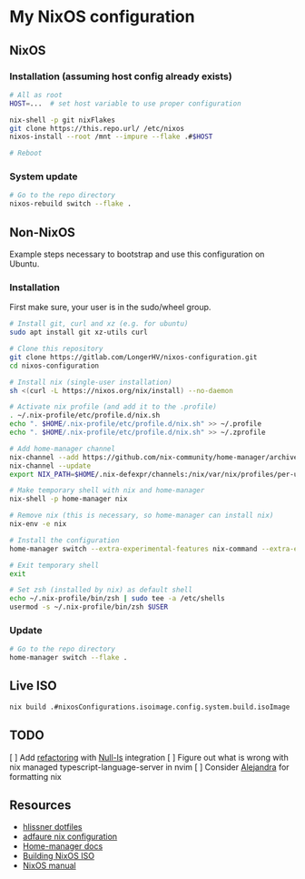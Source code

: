 # My NixOS configuration

## NixOS

### Installation (assuming host config already exists)

```bash
# All as root
HOST=...  # set host variable to use proper configuration

nix-shell -p git nixFlakes
git clone https://this.repo.url/ /etc/nixos
nixos-install --root /mnt --impure --flake .#$HOST

# Reboot
```

### System update

```bash
# Go to the repo directory
nixos-rebuild switch --flake .
```

## Non-NixOS

Example steps necessary to bootstrap and use this configuration on Ubuntu.

### Installation

First make sure, your user is in the sudo/wheel group.

```bash
# Install git, curl and xz (e.g. for ubuntu)
sudo apt install git xz-utils curl

# Clone this repository
git clone https://gitlab.com/LongerHV/nixos-configuration.git
cd nixos-configuration

# Install nix (single-user installation)
sh <(curl -L https://nixos.org/nix/install) --no-daemon

# Activate nix profile (and add it to the .profile)
. ~/.nix-profile/etc/profile.d/nix.sh
echo ". $HOME/.nix-profile/etc/profile.d/nix.sh" >> ~/.profile
echo ". $HOME/.nix-profile/etc/profile.d/nix.sh" >> ~/.zprofile

# Add home-manager channel
nix-channel --add https://github.com/nix-community/home-manager/archive/master.tar.gz home-manager
nix-channel --update
export NIX_PATH=$HOME/.nix-defexpr/channels:/nix/var/nix/profiles/per-user/root/channels${NIX_PATH:+:$NIX_PATH}

# Make temporary shell with nix and home-manager
nix-shell -p home-manager nix

# Remove nix (this is necessary, so home-manager can install nix)
nix-env -e nix

# Install the configuration
home-manager switch --extra-experimental-features nix-command --extra-experimental-features flakes --flake .#longer

# Exit temporary shell
exit

# Set zsh (installed by nix) as default shell
echo ~/.nix-profile/bin/zsh | sudo tee -a /etc/shells
usermod -s ~/.nix-profile/bin/zsh $USER
```

### Update

```bash
# Go to the repo directory
home-manager switch --flake .
```

## Live ISO

```bash
nix build .#nixosConfigurations.isoimage.config.system.build.isoImage
```

## TODO

[ ] Add [refactoring](https://github.com/ThePrimeagen/refactoring.nvim) with [Null-ls](https://github.com/jose-elias-alvarez/null-ls.nvim/blob/main/doc/BUILTINS.md#refactoring) integration
[ ] Figure out what is wrong with nix managed typescript-language-server in nvim
[ ] Consider [Alejandra](https://github.com/kamadorueda/alejandra) for formatting nix

## Resources

- [hlissner dotfiles](https://github.com/hlissner/dotfiles)
- [adfaure nix configuration](https://github.com/adfaure/nix_configuration)
- [Home-manager docs](https://nix-community.github.io/home-manager/index.html#ch-nix-flakes)
- [Building NixOS ISO](https://ash64.eu/2022/03/08/custom-nixos-isos/)
- [NixOS manual](https://nixos.org/manual/nix/stable)
